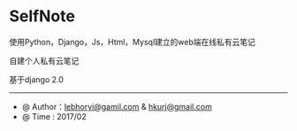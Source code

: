 # SelfNote

使用Python，Django，Js，Html，Mysql建立的web端在线私有云笔记

自建个人私有云笔记

基于django 2.0

---
- @ Author：lebhoryi@gamil.com & hkurj@gmail.com
- @ Time : 2017/02
